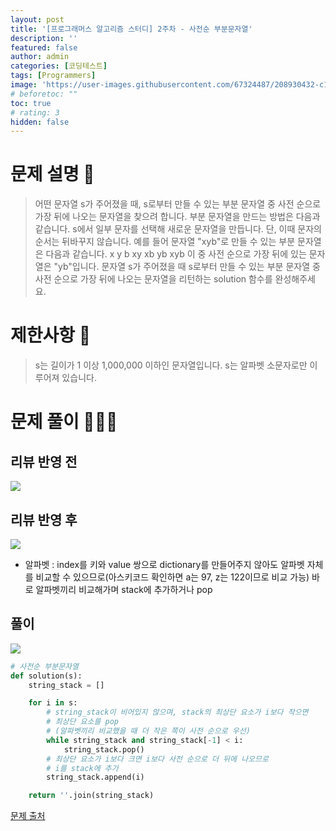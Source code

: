 ```yaml
---
layout: post
title: '[프로그래머스 알고리즘 스터디] 2주차 - 사전순 부분문자열'
description: ''
featured: false
author: admin
categories: [코딩테스트]
tags: [Programmers]
image: 'https://user-images.githubusercontent.com/67324487/208930432-c1810d2d-ed77-4f25-9506-9b94f1747cf6.png'
# beforetoc: ""
toc: true
# rating: 3
hidden: false
---
```


# 문제 설명 📑
> 어떤 문자열 s가 주어졌을 때, s로부터 만들 수 있는 부분 문자열 중 사전 순으로 가장 뒤에 나오는 문자열을 찾으려 합니다. 부분 문자열을 만드는 방법은 다음과 같습니다.
> s에서 일부 문자를 선택해 새로운 문자열을 만듭니다.
> 단, 이때 문자의 순서는 뒤바꾸지 않습니다.
> 예를 들어 문자열 "xyb"로 만들 수 있는 부분 문자열은 다음과 같습니다.
> x
> y
> b
> xy
> xb
> yb
> xyb
> 이 중 사전 순으로 가장 뒤에 있는 문자열은 "yb"입니다.
> 문자열 s가 주어졌을 때 s로부터 만들 수 있는 부분 문자열 중 사전 순으로 가장 뒤에 나오는 문자열을 리턴하는 solution 함수를 완성해주세요.

# 제한사항 🚫

> s는 길이가 1 이상 1,000,000 이하인 문자열입니다.
> s는 알파벳 소문자로만 이루어져 있습니다.

# 문제 풀이 👩🏻‍💻

## 리뷰 반영 전

![](https://velog.velcdn.com/images/carmine/post/e1cc60f0-163b-4a44-8fc3-42ba22e87ef9/image.png)

## 리뷰 반영 후

![](https://velog.velcdn.com/images/carmine/post/1e9ba249-77bc-4f48-8965-101899df42c8/image.png)

- 알파벳 : index를 키와 value 쌍으로 dictionary를 만들어주지 않아도 알파벳 자체를 비교할 수 있으므로(아스키코드 확인하면 a는 97, z는 122이므로 비교 가능) 바로 알파벳끼리 비교해가며 stack에 추가하거나 pop

## 풀이

![](https://velog.velcdn.com/images/carmine/post/be6b479e-9a4c-4b37-a78e-476e3d0e8d61/image.png)

```python
# 사전순 부분문자열
def solution(s):
    string_stack = []

    for i in s:
        # string_stack이 비어있지 않으며, stack의 최상단 요소가 i보다 작으면
        # 최상단 요소를 pop
        # (알파벳끼리 비교했을 때 더 작은 쪽이 사전 순으로 우선)
        while string_stack and string_stack[-1] < i:
            string_stack.pop()
        # 최상단 요소가 i보다 크면 i보다 사전 순으로 더 뒤에 나오므로
        # i를 stack에 추가
        string_stack.append(i)

    return ''.join(string_stack)
```

[문제 출처](https://programmers.co.kr/learn/challenges)
